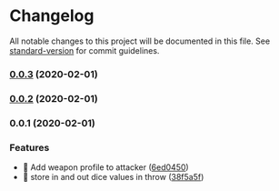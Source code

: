 # Changelog

All notable changes to this project will be documented in this file. See [standard-version](https://github.com/conventional-changelog/standard-version) for commit guidelines.

### [0.0.3](https://github.com/cemderin/battle-calculator/compare/v0.0.2...v0.0.3) (2020-02-01)

### [0.0.2](https://github.com/cemderin/battle-calculator/compare/v0.0.1...v0.0.2) (2020-02-01)

### 0.0.1 (2020-02-01)


### Features

* 🎸 Add weapon profile to attacker ([6ed0450](https://github.com/cemderin/battle-calculator/commit/6ed0450f309d481cfb71bd773b56205fe6b09743))
* 🎸 store in and out dice values in throw ([38f5a5f](https://github.com/cemderin/battle-calculator/commit/38f5a5f9fd45eb82c67e6b342a32b56aaeefe27b))
